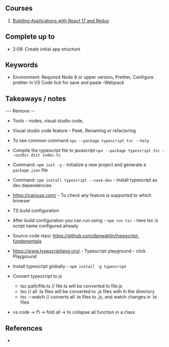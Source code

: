 ## Courses

1. [Building Applications with React 17 and Redux](https://app.pluralsight.com/library/courses/react-redux-react-router-es6/table-of-contents)

## Complete up to

- 2:08: Create initial app structure

## Keywords

- Environment: Required Node 8 or upper version, Prettier, Configure prettier in VS Code tick for save and paste
  -Webpack

## Takeaways / notes

--- Remove --

- Tools - nodes, visual studio code,
- Visual studio code feature - Peek, Renaming or refactoring
- To see common command `npx --package typescript tsc --help`
- Compile the typescript file to javascript `npx --package typescript tsc --outDir dist index.ts`
- Command: `npm init -y` - Initialize a new project and generate a `package.json` file
- Command: `npm install typescript --save-dev` - Install typescript as dev dependencies
- https://caniuse.com/ - To check any feature is supported to which browser
- TS build configuration
- After build configuration you can run using - `npm run tsc` - here tsc is script name configured already
- Source code repo: https://github.com/danwahlin/typescript-fundamentals
- https://www.typescriptlang.org/ - Typescript playground - click Playground
- Install typescript globally - `npm install -g typescript`
- Convert typescript to js

  - tsc path/file.ts // file.ts will be converted to file.js
  - tsc // all .ts files will be converted to .js files with in the directory
  - tsc --watch // converts all .ts files to .js, and watch changes in .ts files

- vs code -> f1 -> fold all -> to collapse all function in a class

## References

-
